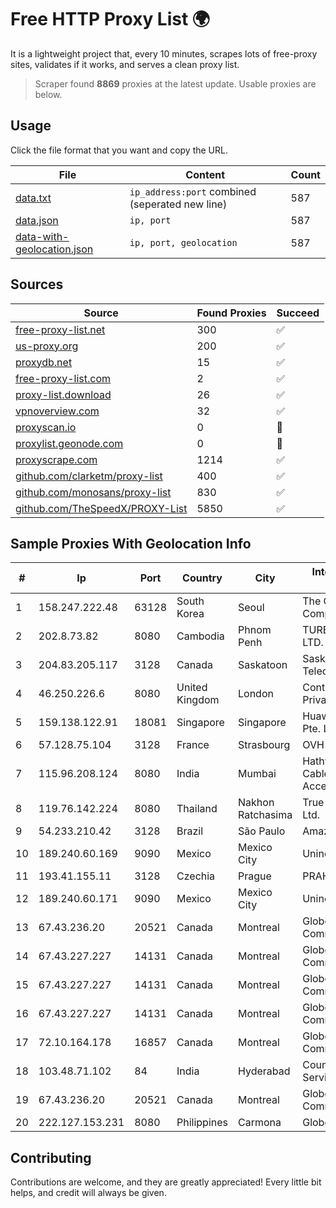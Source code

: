 
# Free HTTP Proxy List 🌍

It is a lightweight project that, every 10 minutes, scrapes lots of free-proxy sites, validates if it works, and serves a clean proxy list.


> Scraper found **8869** proxies at the latest update. Usable proxies are below.

## Usage

Click the file format that you want and copy the URL.


|File|Content|Count|
|----|-------|-----|
|[data.txt](https://raw.githubusercontent.com/themiralay/Proxy-List-World/master/data.txt)|`ip_address:port` combined (seperated new line)|587|
|[data.json](https://raw.githubusercontent.com/themiralay/Proxy-List-World/master/data.json)|`ip, port`|587|
|[data-with-geolocation.json](https://raw.githubusercontent.com/themiralay/Proxy-List-World/master/data-with-geolocation.json)|`ip, port, geolocation`|587|

## Sources

|Source|Found Proxies|Succeed|
|------|-------------|-------|
|[free-proxy-list.net](https://free-proxy-list.net)|300|✅|
|[us-proxy.org](https://www.us-proxy.org)|200|✅|
|[proxydb.net](http://proxydb.net)|15|✅|
|[free-proxy-list.com](https://free-proxy-list.com/?page=&port=&type%5B%5D=http&type%5B%5D=https&up_time=0&search=Search)|2|✅|
|[proxy-list.download](https://www.proxy-list.download/HTTP)|26|✅|
|[vpnoverview.com](https://vpnoverview.com/privacy/anonymous-browsing/free-proxy-servers)|32|✅|
|[proxyscan.io](https://www.proxyscan.io)|0|🚫|
|[proxylist.geonode.com](https://proxylist.geonode.com/api/proxy-list?limit=300&page=1&sort_by=lastChecked&sort_type=desc&protocols=http,https)|0|🚫|
|[proxyscrape.com](https://api.proxyscrape.com/v2/?request=displayproxies&protocol=http&timeout=10000&country=all&ssl=all&anonymity=all)|1214|✅|
|[github.com/clarketm/proxy-list](https://raw.githubusercontent.com/clarketm/proxy-list/master/proxy-list-raw.txt)|400|✅|
|[github.com/monosans/proxy-list](https://raw.githubusercontent.com/monosans/proxy-list/main/proxies/http.txt)|830|✅|
|[github.com/TheSpeedX/PROXY-List](https://raw.githubusercontent.com/TheSpeedX/PROXY-List/master/http.txt)|5850|✅|


## Sample Proxies With Geolocation Info

|#|Ip|Port|Country|City|Internet Service Provider|
|-|--|----|-------|----|-------------------------|
|1|158.247.222.48|63128|South Korea|Seoul|The Constant Company, LLC|
|2|202.8.73.82|8080|Cambodia|Phnom Penh|TURBOTECH CO., LTD.|
|3|204.83.205.117|3128|Canada|Saskatoon|Saskatchewan Telecommunications|
|4|46.250.226.6|8080|United Kingdom|London|Contabo Asia Private Limited|
|5|159.138.122.91|18081|Singapore|Singapore|Huawei International Pte. LTD|
|6|57.128.75.104|3128|France|Strasbourg|OVH SAS|
|7|115.96.208.124|8080|India|Mumbai|Hathway IP over Cable Internet Access|
|8|119.76.142.224|8080|Thailand|Nakhon Ratchasima|True Internet Co., Ltd.|
|9|54.233.210.42|3128|Brazil|São Paulo|Amazon.com, Inc.|
|10|189.240.60.169|9090|Mexico|Mexico City|Uninet S.A. de C.V.|
|11|193.41.155.11|3128|Czechia|Prague|PRAHA12.com s.r.o.|
|12|189.240.60.171|9090|Mexico|Mexico City|Uninet S.A. de C.V.|
|13|67.43.236.20|20521|Canada|Montreal|GloboTech Communications|
|14|67.43.227.227|14131|Canada|Montreal|GloboTech Communications|
|15|67.43.227.227|14131|Canada|Montreal|GloboTech Communications|
|16|67.43.227.227|14131|Canada|Montreal|GloboTech Communications|
|17|72.10.164.178|16857|Canada|Montreal|GloboTech Communications|
|18|103.48.71.102|84|India|Hyderabad|Country Online Services PVT LTD|
|19|67.43.236.20|20521|Canada|Montreal|GloboTech Communications|
|20|222.127.153.231|8080|Philippines|Carmona|Globe Telecom|



## Contributing

Contributions are welcome, and they are greatly appreciated! Every
little bit helps, and credit will always be given.

